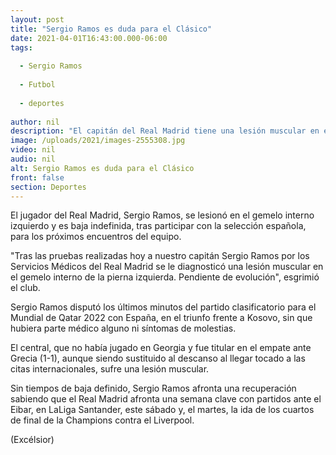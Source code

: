```yaml
---
layout: post
title: "Sergio Ramos es duda para el Clásico"
date: 2021-04-01T16:43:00.000-06:00
tags:
  
  - Sergio Ramos
  
  - Futbol
  
  - deportes
  
author: nil
description: "El capitán del Real Madrid tiene una lesión muscular en el gemelo interno de la pierna izquierda"
image: /uploads/2021/images-2555308.jpg
video: nil
audio: nil
alt: Sergio Ramos es duda para el Clásico
front: false
section: Deportes
---
```


El jugador del Real Madrid, Sergio Ramos, se lesionó en el gemelo interno izquierdo y es baja indefinida, tras participar con la selección española, para los próximos encuentros del equipo.

"Tras las pruebas realizadas hoy a nuestro capitán Sergio Ramos por los Servicios Médicos del Real Madrid se le diagnosticó una lesión muscular en el gemelo interno de la pierna izquierda. Pendiente de evolución", esgrimió el club.

Sergio Ramos disputó los últimos minutos del partido clasificatorio para el Mundial de Qatar 2022 con España, en el triunfo frente a Kosovo, sin que hubiera parte médico alguno ni síntomas de molestias.

El central, que no había jugado en Georgia y fue titular en el empate ante Grecia (1-1), aunque siendo sustituido al descanso al llegar tocado a las citas internacionales, sufre una lesión muscular.

Sin tiempos de baja definido, Sergio Ramos afronta una recuperación sabiendo que el Real Madrid afronta una semana clave con partidos ante el Eibar, en LaLiga Santander, este sábado y, el martes, la ida de los cuartos de final de la Champions contra el Liverpool.

(Excélsior)